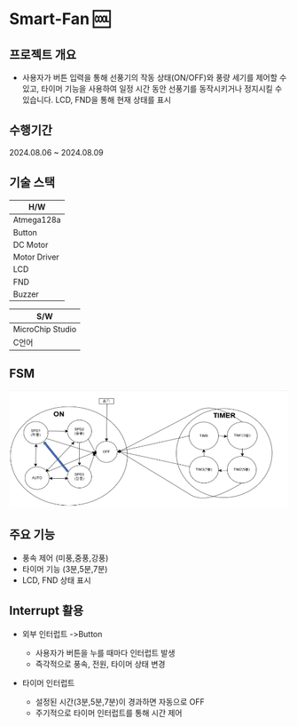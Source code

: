 # Smart-Fan :cool:

## 프로젝트 개요 
- 사용자가 버튼 입력을 통해 선풍기의 작동 상태(ON/OFF)와 풍량 세기를 제어할 수 있고, 타이머 기능을 
사용하여 일정 시간 동안 선풍기를 동작시키거나 정지시킬 수 있습니다. LCD, FND을 통해 현재 상태를 표시
## 수행기간 
2024.08.06 ~ 2024.08.09

## 기술 스택
|H/W|
|---|
|Atmega128a|
|Button|
|DC Motor|
|Motor Driver|
|LCD|
|FND|
|Buzzer|

|S/W|
|---|
|MicroChip Studio|
|C언어|

## FSM
![FSM](./images/FSM.png)

## 주요 기능
- 풍속 제어 (미풍,중풍,강풍)
- 타이머 기능 (3분,5분,7분)
- LCD, FND 상태 표시

## Interrupt 활용
- 외부 인터럽트 ->Button
    - 사용자가 버튼을 누를 때마다 인터럽트 발생
    - 즉각적으로 풍속, 전원, 타이머 상태 변경

- 타이머 인터럽트
    - 설정된 시간(3분,5분,7분)이 경과하면 자동으로 OFF
    - 주기적으로 타이머 인터럽트를 통해 시간 제어


